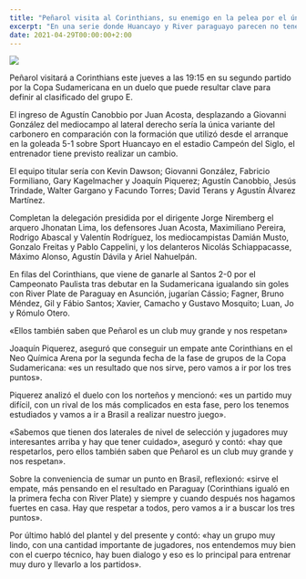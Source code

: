 ```yaml
---
title: "Peñarol visita al Corinthians, su enemigo en la pelea por el único cupo de este grupo"
excerpt: "En una serie donde Huancayo y River paraguayo parecen no tener chances, carboneros y brasileños definen quién será el único clasificado a los octavos de final."
date: 2021-04-29T00:00:00+2:00
---
```



<img src="https://www.republica.com.uy/wp-content/uploads/2021/04/Penarol-10.jpg">


Peñarol visitará a Corinthians este jueves a las 19:15 en su segundo partido por la Copa Sudamericana en un duelo que puede resultar clave para definir al clasificado del grupo E.


El ingreso de Agustín Canobbio por Juan Acosta, desplazando a Giovanni González del mediocampo al lateral derecho sería la única variante del carbonero en comparación con la formación que utilizó desde el arranque en la goleada 5-1 sobre Sport Huancayo en el estadio Campeón del Siglo, el entrenador tiene previsto realizar un cambio.


El equipo titular sería con Kevin Dawson; Giovanni González, Fabricio Formiliano, Gary Kagelmacher y Joaquín Piquerez; Agustín Canobbio, Jesús Trindade, Walter Gargano y Facundo Torres; David Terans y Agustín Álvarez Martínez.


Completan la delegación presidida por el dirigente Jorge Niremberg el arquero Jhonatan Lima, los defensores Juan Acosta, Maximiliano Pereira, Rodrigo Abascal y Valentín Rodríguez, los mediocampistas Damián Musto, Gonzalo Freitas y Pablo Cappelini, y los delanteros Nicolás Schiappacasse, Máximo Alonso, Agustín Dávila y Ariel Nahuelpán.


En filas del Corinthians, que viene de ganarle al Santos 2-0 por el Campeonato Paulista tras debutar en la Sudamericana igualando sin goles con River Plate de Paraguay en Asunción, jugarían Cássio; Fagner, Bruno Méndez, Gil y Fábio Santos; Xavier, Camacho y Gustavo Mosquito; Luan, Jo y Rómulo Otero.


«Ellos también saben que Peñarol es un club muy grande y nos respetan»


Joaquín Piquerez, aseguró que conseguir un empate ante Corinthians en el Neo Química Arena por la segunda fecha de la fase de grupos de la Copa Sudamericana: «es un resultado que nos sirve, pero vamos a ir por los tres puntos».


Piquerez analizó el duelo con los norteños y mencionó: «es un partido muy difícil, con un rival de los más complicados en esta fase, pero los tenemos estudiados y vamos a ir a Brasil a realizar nuestro juego».


«Sabemos que tienen dos laterales de nivel de selección y jugadores muy interesantes arriba y hay que tener cuidado», aseguró y contó: «hay que respetarlos, pero ellos también saben que Peñarol es un club muy grande y nos respetan».


Sobre la conveniencia de sumar un punto en Brasil, reflexionó: «sirve el empate, más pensando en el resultado en Paraguay (Corinthians igualó en la primera fecha con River Plate) y siempre y cuando después nos hagamos fuertes en casa. Hay que respetar a todos, pero vamos a ir a buscar los tres puntos».


Por último habló del plantel y del presente y contó: «hay un grupo muy lindo, con una cantidad importante de jugadores, nos entendemos muy bien con el cuerpo técnico, hay buen dialogo y eso es lo principal para entrenar muy duro y llevarlo a los partidos».



